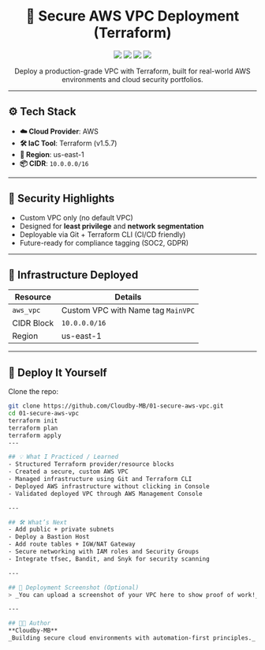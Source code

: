 <h1 align="center">🔐 Secure AWS VPC Deployment (Terraform)</h1>
<p align="center">
  <img src="https://img.shields.io/badge/Cloud-AWS-orange?style=for-the-badge&logo=amazonaws" />
  <img src="https://img.shields.io/badge/IaC-Terraform-7B42BC?style=for-the-badge&logo=terraform" />
  <img src="https://img.shields.io/badge/Security-Enabled-brightgreen?style=for-the-badge&logo=datadog" />
  <img src="https://img.shields.io/badge/Status-Deployed-success?style=for-the-badge&logo=github" />
</p>

<p align="center">
  Deploy a production-grade VPC with Terraform, built for real-world AWS environments and cloud security portfolios.
</p>

---

## ⚙️ Tech Stack
- **☁️ Cloud Provider**: AWS
- **🛠️ IaC Tool**: Terraform (v1.5.7)
- **📍 Region**: us-east-1
- **📦 CIDR**: `10.0.0.0/16`

---

## 🔐 Security Highlights
- Custom VPC only (no default VPC)
- Designed for **least privilege** and **network segmentation**
- Deployable via Git + Terraform CLI (CI/CD friendly)
- Future-ready for compliance tagging (SOC2, GDPR)

---

## 🧱 Infrastructure Deployed
| Resource     | Details          |
|--------------|------------------|
| `aws_vpc`    | Custom VPC with Name tag `MainVPC` |
| CIDR Block   | `10.0.0.0/16`    |
| Region       | us-east-1        |

---

## 🚀 Deploy It Yourself

Clone the repo:
```bash
git clone https://github.com/Cloudby-MB/01-secure-aws-vpc.git
cd 01-secure-aws-vpc
terraform init
terraform plan
terraform apply
---

## 💡 What I Practiced / Learned
- Structured Terraform provider/resource blocks
- Created a secure, custom AWS VPC
- Managed infrastructure using Git and Terraform CLI
- Deployed AWS infrastructure without clicking in Console
- Validated deployed VPC through AWS Management Console

---

## 🛠️ What’s Next
- Add public + private subnets
- Deploy a Bastion Host
- Add route tables + IGW/NAT Gateway
- Secure networking with IAM roles and Security Groups
- Integrate tfsec, Bandit, and Snyk for security scanning

---

## 📸 Deployment Screenshot (Optional)
> _You can upload a screenshot of your VPC here to show proof of work!_

---

## 🧑‍💻 Author
**Cloudby-MB**  
_Building secure cloud environments with automation-first principles._